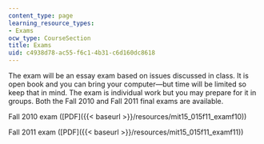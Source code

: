 ```yaml
---
content_type: page
learning_resource_types:
- Exams
ocw_type: CourseSection
title: Exams
uid: c4938d78-ac55-f6c1-4b31-c6d160dc8618
---
```


The exam will be an essay exam based on issues discussed in class. It is open book and you can bring your computer—but time will be limited so keep that in mind. The exam is individual work but you may prepare for it in groups. Both the Fall 2010 and Fall 2011 final exams are available.

Fall 2010 exam ([PDF]({{< baseurl >}}/resources/mit15_015f11_examf10))

Fall 2011 exam ([PDF]({{< baseurl >}}/resources/mit15_015f11_examf11))